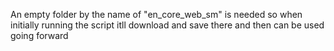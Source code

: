 An empty folder by the name of "en_core_web_sm" is needed so when initially running the script itll download and save there and then can be used going forward
